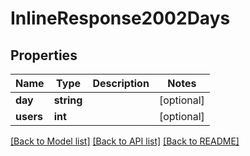 # InlineResponse2002Days

## Properties
Name | Type | Description | Notes
------------ | ------------- | ------------- | -------------
**day** | **string** |  | [optional] 
**users** | **int** |  | [optional] 

[[Back to Model list]](../../README.md#documentation-for-models) [[Back to API list]](../../README.md#documentation-for-api-endpoints) [[Back to README]](../../README.md)

